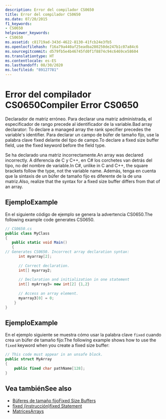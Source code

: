 ```yaml
---
description: Error del compilador CS0650
title: Error del compilador CS0650
ms.date: 07/20/2015
f1_keywords:
- CS0650
helpviewer_keywords:
- CS0650
ms.assetid: c81719ad-343d-4622-8130-41fcb24e3fb5
ms.openlocfilehash: f16a79a440af25eadba280250de247b1c07a84c6
ms.sourcegitcommit: d579fb5e4b46745fd0f1f8874c94c6469ce58604
ms.translationtype: HT
ms.contentlocale: es-ES
ms.lasthandoff: 08/30/2020
ms.locfileid: "89127781"
---
```

# <a name="compiler-error-cs0650"></a><span data-ttu-id="aacd4-103">Error del compilador CS0650</span><span class="sxs-lookup"><span data-stu-id="aacd4-103">Compiler Error CS0650</span></span>
<span data-ttu-id="aacd4-104">Declarador de matriz erróneo. Para declarar una matriz administrada, el especificador de rango precede al identificador de la variable.</span><span class="sxs-lookup"><span data-stu-id="aacd4-104">Bad array declarator: To declare a managed array the rank specifier precedes the variable's identifier.</span></span> <span data-ttu-id="aacd4-105">Para declarar un campo de búfer de tamaño fijo, use la palabra clave fixed delante del tipo de campo.</span><span class="sxs-lookup"><span data-stu-id="aacd4-105">To declare a fixed size buffer field, use the fixed keyword before the field type.</span></span>  
  
 <span data-ttu-id="aacd4-106">Se ha declarado una matriz incorrectamente.</span><span class="sxs-lookup"><span data-stu-id="aacd4-106">An array was declared incorrectly.</span></span> <span data-ttu-id="aacd4-107">A diferencia de C y C++, en C# los corchetes van detrás del tipo, no del nombre de variable.</span><span class="sxs-lookup"><span data-stu-id="aacd4-107">In C#, unlike in C and C++, the square brackets follow the type, not the variable name.</span></span> <span data-ttu-id="aacd4-108">Además, tenga en cuenta que la sintaxis de un búfer de tamaño fijo es diferente de la de una matriz.</span><span class="sxs-lookup"><span data-stu-id="aacd4-108">Also, realize that the syntax for a fixed size buffer differs from that of an array.</span></span>  
  
## <a name="example"></a><span data-ttu-id="aacd4-109">Ejemplo</span><span class="sxs-lookup"><span data-stu-id="aacd4-109">Example</span></span>  
 <span data-ttu-id="aacd4-110">En el siguiente código de ejemplo se genera la advertencia CS0650.</span><span class="sxs-lookup"><span data-stu-id="aacd4-110">The following example code generates CS0650.</span></span>  
  
```csharp  
// CS0650.cs  
public class MyClass  
{  
   public static void Main()  
   {  
// Generates CS0650. Incorrect array declaration syntax:  
      int myarray[2];
  
      // Correct declaration.  
      int[] myarray2;  
  
      // Declaration and initialization in one statement  
      int[] myArray3= new int[2] {1,2}  
  
      // Access an array element.  
      myarray3[0] = 0;  
    }  
}  
```  
  
## <a name="example"></a><span data-ttu-id="aacd4-111">Ejemplo</span><span class="sxs-lookup"><span data-stu-id="aacd4-111">Example</span></span>  
 <span data-ttu-id="aacd4-112">En el ejemplo siguiente se muestra cómo usar la palabra clave `fixed` cuando crea un búfer de tamaño fijo:</span><span class="sxs-lookup"><span data-stu-id="aacd4-112">The following example shows how to use the `fixed` keyword when you create a fixed size buffer:</span></span>  
  
```csharp  
// This code must appear in an unsafe block.
public struct MyArray
{  
    public fixed char pathName[128];  
}  
```  
  
## <a name="see-also"></a><span data-ttu-id="aacd4-113">Vea también</span><span class="sxs-lookup"><span data-stu-id="aacd4-113">See also</span></span>

- [<span data-ttu-id="aacd4-114">Búferes de tamaño fijo</span><span class="sxs-lookup"><span data-stu-id="aacd4-114">Fixed Size Buffers</span></span>](../../programming-guide/unsafe-code-pointers/fixed-size-buffers.md)
- [<span data-ttu-id="aacd4-115">fixed (instrucción)</span><span class="sxs-lookup"><span data-stu-id="aacd4-115">fixed Statement</span></span>](../keywords/fixed-statement.md)
- [<span data-ttu-id="aacd4-116">Matrices</span><span class="sxs-lookup"><span data-stu-id="aacd4-116">Arrays</span></span>](../../programming-guide/arrays/index.md)
